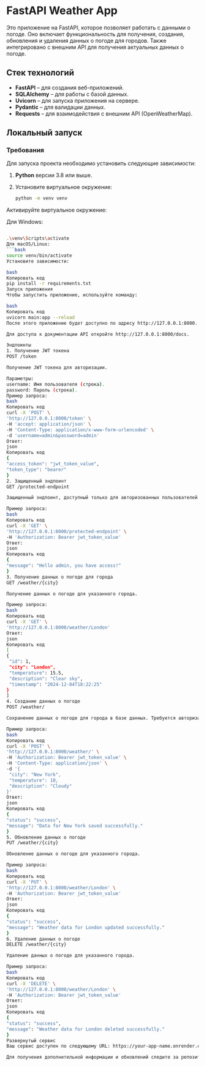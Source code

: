 # FastAPI Weather App

Это приложение на FastAPI, которое позволяет работать с данными о погоде. Оно включает функциональность для получения, создания, обновления и удаления данных о погоде для городов. Также интегрировано с внешним API для получения актуальных данных о погоде.

## Стек технологий

- **FastAPI** – для создания веб-приложений.
- **SQLAlchemy** – для работы с базой данных.
- **Uvicorn** – для запуска приложения на сервере.
- **Pydantic** – для валидации данных.
- **Requests** – для взаимодействия с внешним API (OpenWeatherMap).

## Локальный запуск

### Требования

Для запуска проекта необходимо установить следующие зависимости:

1. **Python** версии 3.8 или выше.
2. Установите виртуальное окружение:

   ```bash
   python -m venv venv
Активируйте виртуальное окружение:

Для Windows:
   ```bash

.\venv\Scripts\activate
Для macOS/Linux:
   ```bash
source venv/bin/activate
Установите зависимости:

bash
Копировать код
pip install -r requirements.txt
Запуск приложения
Чтобы запустить приложение, используйте команду:

bash
Копировать код
uvicorn main:app --reload
После этого приложение будет доступно по адресу http://127.0.0.1:8000.

Для доступа к документации API откройте http://127.0.0.1:8000/docs.

Эндпоинты
1. Получение JWT токена
POST /token

Получение JWT токена для авторизации.

Параметры:
username: Имя пользователя (строка).
password: Пароль (строка).
Пример запроса:
bash
Копировать код
curl -X 'POST' \
  'http://127.0.0.1:8000/token' \
  -H 'accept: application/json' \
  -H 'Content-Type: application/x-www-form-urlencoded' \
  -d 'username=admin&password=admin'
Ответ:
json
Копировать код
{
  "access_token": "jwt_token_value",
  "token_type": "bearer"
}
2. Защищенный эндпоинт
GET /protected-endpoint

Защищенный эндпоинт, доступный только для авторизованных пользователей.

Пример запроса:
bash
Копировать код
curl -X 'GET' \
  'http://127.0.0.1:8000/protected-endpoint' \
  -H 'Authorization: Bearer jwt_token_value'
Ответ:
json
Копировать код
{
  "message": "Hello admin, you have access!"
}
3. Получение данных о погоде для города
GET /weather/{city}

Получение данных о погоде для указанного города.

Пример запроса:
bash
Копировать код
curl -X 'GET' \
  'http://127.0.0.1:8000/weather/London'
Ответ:
json
Копировать код
[
  {
    "id": 1,
    "city": "London",
    "temperature": 15.5,
    "description": "Clear sky",
    "timestamp": "2024-12-04T18:22:25"
  }
]
4. Создание данных о погоде
POST /weather/

Сохранение данных о погоде для города в базе данных. Требуется авторизация.

Пример запроса:
bash
Копировать код
curl -X 'POST' \
  'http://127.0.0.1:8000/weather/' \
  -H 'Authorization: Bearer jwt_token_value' \
  -H 'Content-Type: application/json' \
  -d '{
    "city": "New York",
    "temperature": 10,
    "description": "Cloudy"
}'
Ответ:
json
Копировать код
{
  "status": "success",
  "message": "Data for New York saved successfully."
}
5. Обновление данных о погоде
PUT /weather/{city}

Обновление данных о погоде для указанного города.

Пример запроса:
bash
Копировать код
curl -X 'PUT' \
  'http://127.0.0.1:8000/weather/London' \
  -H 'Authorization: Bearer jwt_token_value'
Ответ:
json
Копировать код
{
  "status": "success",
  "message": "Weather data for London updated successfully."
}
6. Удаление данных о погоде
DELETE /weather/{city}

Удаление данных о погоде для указанного города.

Пример запроса:
bash
Копировать код
curl -X 'DELETE' \
  'http://127.0.0.1:8000/weather/London' \
  -H 'Authorization: Bearer jwt_token_value'
Ответ:
json
Копировать код
{
  "status": "success",
  "message": "Weather data for London deleted successfully."
}
Развернутый сервис
Ваш сервис доступен по следующему URL: https://your-app-name.onrender.com.

Для получения дополнительной информации и обновлений следите за репозиторием на GitHub.
